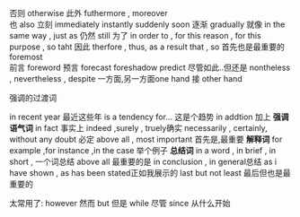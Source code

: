 否则 otherwise 
此外 futhermore ,  moreover   
也  also
立刻  immediately  instantly  suddenly   soon
逐渐  gradually
就像  in the same way ,  just as
仍然  still
为了 in order to , for this reason , for this purpose , so taht
因此  therfore , thus, as a result that , so
首先也是最重要的  foremost  
前言  foreword
预言  forecast   foreshadow  predict
尽管如此..但还是   nontheless , nevertheless , despite
一方面,另一方面one hand    接 other hand 

强调的过渡词  


in recent year  最近这些年
is a tendency for...   这是个趋势
in addtion  加上
**强调语气词**
in fact 事实上
indeed ,surely , truely确实
necessarily , certainly, without any doubt 必定
above all , most important 首先是,最重要
**解释词**
for example ,for instance ,in the case  举个例子
**总结词**
in a word , in brief , in short , 一个词总结
above all 最重要的是
in conclusion , in general总结
as i have shown , as has been stated正如我展示的
last but not least 最后但也是最重要的







太常用了:
however 然而
but 但是
while 尽管
since 从什么开始
